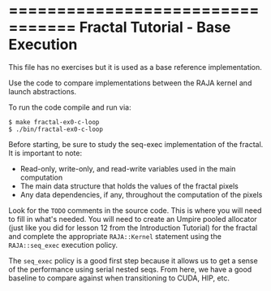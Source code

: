 =================================
Fractal Tutorial - Base Execution
=================================

This file has no exercises but it
is used as a base reference implementation.

Use the code to compare implementations
between the RAJA kernel and launch abstractions.

To run the code compile and run via:

```
$ make fractal-ex0-c-loop
$ ./bin/fractal-ex0-c-loop
```

Before starting, be sure to study the seq-exec implementation of the fractal. 
It is important to note:
 * Read-only, write-only, and read-write variables used in the main computation
 * The main data structure that holds the values of the fractal pixels
 * Any data dependencies, if any, throughout the computation of the pixels

Look for the `TODO` comments in the source code. This is where you will need to fill in
what's needed. You will need to create an Umpire pooled allocator (just like you did for
lesson 12 from the Introduction Tutorial) for the fractal and
complete the appropriate `RAJA::Kernel` statement using the `RAJA::seq_exec` execution
policy.

The `seq_exec` policy is a good first step because it allows us to get a sense of the
performance using serial nested seqs. From here, we have a good baseline to compare against
when transitioning to CUDA, HIP, etc.